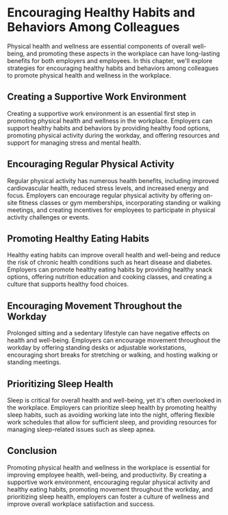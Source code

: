 Encouraging Healthy Habits and Behaviors Among Colleagues
=============================================================================================================================

Physical health and wellness are essential components of overall well-being, and promoting these aspects in the workplace can have long-lasting benefits for both employers and employees. In this chapter, we'll explore strategies for encouraging healthy habits and behaviors among colleagues to promote physical health and wellness in the workplace.

Creating a Supportive Work Environment
--------------------------------------

Creating a supportive work environment is an essential first step in promoting physical health and wellness in the workplace. Employers can support healthy habits and behaviors by providing healthy food options, promoting physical activity during the workday, and offering resources and support for managing stress and mental health.

Encouraging Regular Physical Activity
-------------------------------------

Regular physical activity has numerous health benefits, including improved cardiovascular health, reduced stress levels, and increased energy and focus. Employers can encourage regular physical activity by offering on-site fitness classes or gym memberships, incorporating standing or walking meetings, and creating incentives for employees to participate in physical activity challenges or events.

Promoting Healthy Eating Habits
-------------------------------

Healthy eating habits can improve overall health and well-being and reduce the risk of chronic health conditions such as heart disease and diabetes. Employers can promote healthy eating habits by providing healthy snack options, offering nutrition education and cooking classes, and creating a culture that supports healthy food choices.

Encouraging Movement Throughout the Workday
-------------------------------------------

Prolonged sitting and a sedentary lifestyle can have negative effects on health and well-being. Employers can encourage movement throughout the workday by offering standing desks or adjustable workstations, encouraging short breaks for stretching or walking, and hosting walking or standing meetings.

Prioritizing Sleep Health
-------------------------

Sleep is critical for overall health and well-being, yet it's often overlooked in the workplace. Employers can prioritize sleep health by promoting healthy sleep habits, such as avoiding working late into the night, offering flexible work schedules that allow for sufficient sleep, and providing resources for managing sleep-related issues such as sleep apnea.

Conclusion
----------

Promoting physical health and wellness in the workplace is essential for improving employee health, well-being, and productivity. By creating a supportive work environment, encouraging regular physical activity and healthy eating habits, promoting movement throughout the workday, and prioritizing sleep health, employers can foster a culture of wellness and improve overall workplace satisfaction and success.
